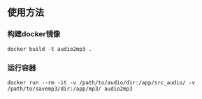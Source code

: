 ## 使用方法
### 构建docker镜像
```
docker build -t audio2mp3 .
```
### 运行容器
```
docker run --rm -it -v /path/to/audio/dir:/app/src_audio/ -v /path/to/savemp3/dir:/app/mp3/ audio2mp3
```